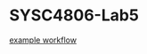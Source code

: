 # SYSC4806-Lab5
[example workflow](https://andre-Hazim/SYSC4806-Lab5/actions/workflows/main.yml/badge.svg)
